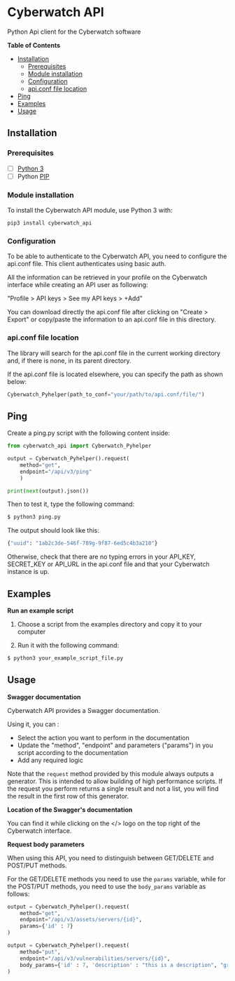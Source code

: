 # Cyberwatch API

Python Api client for the Cyberwatch software
<!-- START doctoc generated TOC please keep comment here to allow auto update -->
<!-- DON'T EDIT THIS SECTION, INSTEAD RE-RUN doctoc TO UPDATE -->
**Table of Contents** 

- [Installation](#installation)
  - [Prerequisites](#prerequisites)
  - [Module installation](#module-installation)
  - [Configuration](#configuration)
  - [api.conf file location](#apiconf-file-location)
- [Ping](#ping)
- [Examples](#examples)
- [Usage](#usage)

<!-- END doctoc generated TOC please keep comment here to allow auto update -->
## Installation

### Prerequisites
- [ ] [Python 3](https://www.python.org/)
- [ ] Python [PIP](https://pypi.org/project/pip/)

### Module installation
To install the Cyberwatch API module, use Python 3 with:

```python
pip3 install cyberwatch_api
```

### Configuration

To be able to authenticate to the Cyberwatch API, you need to configure the api.conf file. This client authenticates using basic auth.

All the information can be retrieved in your profile on the Cyberwatch interface while creating an API user as following:

"Profile > API keys > See my API keys > +Add"

You can download directly the api.conf file after clicking on "Create > Export" or copy/paste the information to an api.conf file in this directory.

### api.conf file location

The library will search for the api.conf file in the current working directory and, if there is none, in its parent directory.

If the api.conf file is located elsewhere, you can specify the path as shown below:

```python
Cyberwatch_Pyhelper(path_to_conf="your/path/to/api.conf/file/")
```

## Ping

Create a ping.py script with the following content inside:

```python
from cyberwatch_api import Cyberwatch_Pyhelper

output = Cyberwatch_Pyhelper().request(
    method="get",
    endpoint="/api/v3/ping"
    )

print(next(output).json())
```

Then to test it, type the following command:

```bash
$ python3 ping.py
```

The output should look like this:
```bash
{"uuid": "1ab2c3de-546f-789g-9f87-6ed5c4b3a210"}
```

Otherwise, check that there are no typing errors in your API_KEY, SECRET_KEY or API_URL in the api.conf file and that your Cyberwatch instance is up.

## Examples

**Run an example script**

1. Choose a script from the examples directory and copy it to your computer

2. Run it with the following command:

```bash
$ python3 your_example_script_file.py
```

## Usage
**Swagger documentation**

Cyberwatch API provides a Swagger documentation.

Using it, you can :
 * Select the action you want to perform in the documentation
 * Update the "method", "endpoint" and parameters ("params") in you script according to the documentation 
 * Add any required logic

Note that the `request` method provided by this module always outputs a generator. This is intended to allow building of high performance scripts. If the request you perform returns a single result and not a list, you will find the result in the first row of this generator.

**Location of the Swagger's documentation**

You can find it while clicking on the </> logo on the top right of the Cyberwatch interface.

**Request body parameters**

When using this API, you need to distinguish between GET/DELETE and POST/PUT methods.

For the GET/DELETE methods you need to use the `params` variable, while for the POST/PUT methods, you need to use the `body_params` variable as follows:
```python
output = Cyberwatch_Pyhelper().request(
    method="get",
    endpoint="/api/v3/assets/servers/{id}",
    params={'id' : 7}
)
```
```python
output = Cyberwatch_Pyhelper().request(
    method="put",
    endpoint="/api/v3/vulnerabilities/servers/{id}",
    body_params={'id' : 7, 'description' : "this is a description", "groups":[3,4]}
)
```
